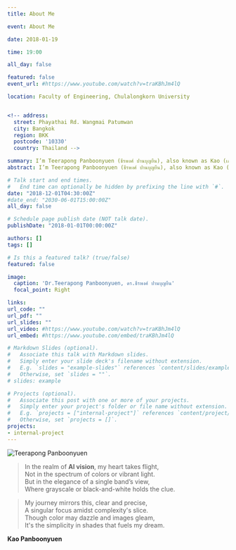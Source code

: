 ```yaml
---
title: About Me

event: About Me

date: 2018-01-19

time: 19:00

all_day: false

featured: false
event_url: #https://www.youtube.com/watch?v=traKBhJm4lQ

location: Faculty of Engineering, Chulalongkorn University


<!-- address:
  street: Phayathai Rd. Wangmai Patumwan
  city: Bangkok
  region: BKK
  postcode: '10330'
  country: Thailand -->

summary: I’m Teerapong Panboonyuen (ธีรพงศ์ ปานบุญยืน), also known as Kao (เก้า). While pursuing my Ph.D. in Computer Engineering at Chulalongkorn University, I was honored to receive the 100th Anniversary Chulalongkorn University Fund for Doctoral Scholarship. Earlier, during my master's studies, I was awarded the H.M. the King Bhumibhol Adulyadej’s 72nd Birthday Anniversary Scholarship. Throughout my academic journey, I took on teaching roles and engaged in numerous data science projects. I also had the opportunity to assist in lecturing university classes on machine learning. My passion is directed towards conducting research on artificial intelligence and pushing the boundaries of what AI can achieve.
abstract: I’m Teerapong Panboonyuen (ธีรพงศ์ ปานบุญยืน), also known as Kao (เก้า). While pursuing my Ph.D. in Computer Engineering at Chulalongkorn University, I was honored to receive the 100th Anniversary Chulalongkorn University Fund for Doctoral Scholarship. Earlier, during my master's studies, I was awarded the H.M. the King Bhumibhol Adulyadej’s 72nd Birthday Anniversary Scholarship. Throughout my academic journey, I took on teaching roles and engaged in numerous data science projects. I also had the opportunity to assist in lecturing university classes on machine learning. My passion is directed towards conducting research on artificial intelligence and pushing the boundaries of what AI can achieve.

# Talk start and end times.
#   End time can optionally be hidden by prefixing the line with `#`.
date: "2018-12-01T04:30:00Z"
#date_end: "2030-06-01T15:00:00Z"
all_day: false

# Schedule page publish date (NOT talk date).
publishDate: "2018-01-01T00:00:00Z"

authors: []
tags: []

# Is this a featured talk? (true/false)
featured: false

image:
  caption: 'Dr.Teerapong Panboonyuen, ดร.ธีรพงศ์ ปานบุญยืน'
  focal_point: Right

links:
url_code: ""
url_pdf: ""
url_slides: ""
url_video: #https://www.youtube.com/watch?v=traKBhJm4lQ
url_embed: #https://www.youtube.com/embed/traKBhJm4lQ

# Markdown Slides (optional).
#   Associate this talk with Markdown slides.
#   Simply enter your slide deck's filename without extension.
#   E.g. `slides = "example-slides"` references `content/slides/example-slides.md`.
#   Otherwise, set `slides = ""`.
# slides: example

# Projects (optional).
#   Associate this post with one or more of your projects.
#   Simply enter your project's folder or file name without extension.
#   E.g. `projects = ["internal-project"]` references `content/project/deep-learning/index.md`.
#   Otherwise, set `projects = []`.
projects:
- internal-project
---
```

![Teerapong Panboonyuen](panboonyuen_img01.jpg)
<!-- {{< youtube traKBhJm4lQ >}} -->


> In the realm of **AI vision**, my heart takes flight,  
Not in the spectrum of colors or vibrant light.  
But in the elegance of a single band’s view,  
Where grayscale or black-and-white holds the clue.  

> My journey mirrors this, clear and precise,  
A singular focus amidst complexity's slice.  
Though color may dazzle and images gleam,  
It's the simplicity in shades that fuels my dream.

**Kao Panboonyuen**